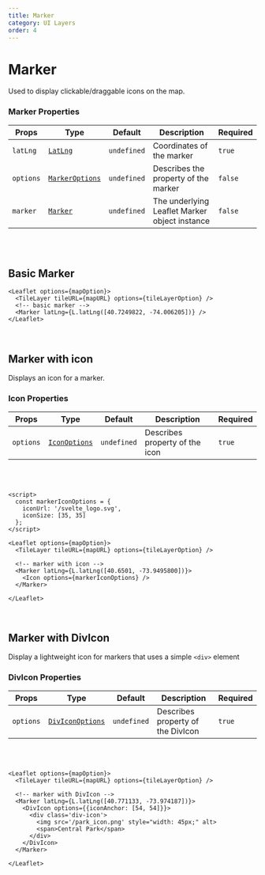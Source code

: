 ```yaml
---
title: Marker
category: UI Layers
order: 4
---
```

<script>
  import MarkerExample from '/src/common/sample/marker/MarkerExample.svelte';
  import MarkerIconExample from '/src/common/sample/marker/MarkerIcon.svelte';
  import MarkerDivIconExample from '/src/common/sample/marker/MarkerDivIcon.svelte';
</script>

# Marker

Used to display clickable/draggable icons on the map.

### Marker Properties

| Props | Type | Default | Description | Required |
| --- | --- | --- | --- | --| 
| `latLng` | [`LatLng`](https://leafletjs.com/reference.html#latlng) | `undefined` | Coordinates of the marker | `true` |
| `options` | [`MarkerOptions`](https://leafletjs.com/reference.html#marker) | `undefined` | Describes the property of the marker | `false` |
| `marker` | [`Marker`](https://leafletjs.com/reference.html#marker-l-marker) | `undefined` | The underlying Leaflet Marker object instance | `false` |
<br><br>

## Basic Marker

<div class='example'>
  <MarkerExample />

  ```svelte
  <Leaflet options={mapOption}>
    <TileLayer tileURL={mapURL} options={tileLayerOption} />
    <!-- basic marker -->
    <Marker latLng={L.latLng([40.7249822, -74.006205])} />
  </Leaflet>
  ```

</div>
<br>

## Marker with icon

Displays an icon for a marker.

### Icon Properties

| Props | Type | Default | Description | Required |
| --- | --- | --- | --- | -- | 
| `options` | [`IconOptions`](https://leafletjs.com/reference.html#icon) | `undefined` | Describes property of the icon | `true`

<br><br>

<div class='example'>
  <MarkerIconExample />

  ```svelte
  <script>
    const markerIconOptions = {
      iconUrl: '/svelte_logo.svg',
      iconSize: [35, 35]
    };
  </script>

  <Leaflet options={mapOption}>
    <TileLayer tileURL={mapURL} options={tileLayerOption} />

    <!-- marker with icon -->
    <Marker latLng={L.latLng([40.6501, -73.9495800])}>
      <Icon options={markerIconOptions} />
    </Marker>

  </Leaflet>
  ```

</div>

<br>

## Marker with DivIcon

Display a lightweight icon for markers that uses a simple `<div>` element

### DivIcon Properties

| Props | Type | Default | Description | Required |
| --- | --- | --- | --- | -- |
| `options` | [`DivIconOptions`](https://leafletjs.com/reference.html#divicon) | `undefined` | Describes property of the DivIcon | `true`

<br><br>

<div class='example'>
  <MarkerDivIconExample />

  ```svelte
  <Leaflet options={mapOption}>
    <TileLayer tileURL={mapURL} options={tileLayerOption} />

    <!-- marker with DivIcon -->
    <Marker latLng={L.latLng([40.771133, -73.974187])}>
      <DivIcon options={{iconAnchor: [54, 54]}}>
        <div class='div-icon'>
          <img src='/park_icon.png' style="width: 45px;" alt>
          <span>Central Park</span>
        </div>
      </DivIcon>
    </Marker>

  </Leaflet>
  ```

</div>